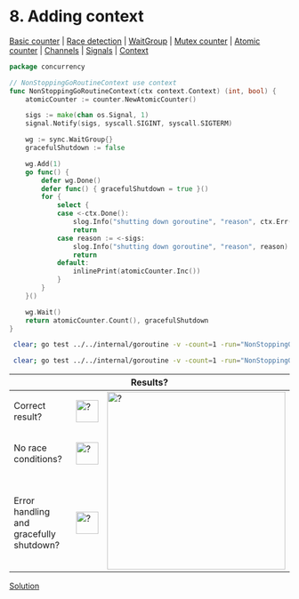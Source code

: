 # 8. Adding context

[Basic counter](counter/basic.md) | [Race detection](race/race.md) | [WaitGroup](../../internal/concurrency/sync/waitgroup/README.md) | [Mutex counter](counter/mutex.md) | [Atomic counter](counter/atomic.md) | [Channels](../../internal/concurrency/channel/README.md) | [Signals](../../internal/concurrency/signal/README.md) | [Context](../../internal/concurrency/context/README.md)

```go
package concurrency

// NonStoppingGoRoutineContext use context
func NonStoppingGoRoutineContext(ctx context.Context) (int, bool) {
	atomicCounter := counter.NewAtomicCounter()

	sigs := make(chan os.Signal, 1)
	signal.Notify(sigs, syscall.SIGINT, syscall.SIGTERM)

	wg := sync.WaitGroup{}
	gracefulShutdown := false

	wg.Add(1)
	go func() {
		defer wg.Done()
		defer func() { gracefulShutdown = true }()
		for {
			select {
			case <-ctx.Done():
				slog.Info("shutting down goroutine", "reason", ctx.Err())
				return
			case reason := <-sigs:
				slog.Info("shutting down goroutine", "reason", reason)
				return
			default:
				inlinePrint(atomicCounter.Inc())
			}
		}
	}()

	wg.Wait()
	return atomicCounter.Count(), gracefulShutdown
}
```

```bash
 clear; go test ../../internal/goroutine -v -count=1 -run="NonStoppingGoRoutineContext$" 
```

```bash
 clear; go test ../../internal/goroutine -v -count=1 -run="NonStoppingGoRoutineContext$" -race 
```

<table>
<thead> 
  <tr> 
    <th colspan="3">Results?</th> 
  </tr>
</thead>
<tbody>
  <tr>
    <td>Correct result?</td>
    <td><img height="40" src="../images/question.svg" width="40" alt="?"/></td>
    <td rowspan="3"><img height="320" src="https://media.giphy.com/media/f3txRVhVh0MOO5vZkB/giphy.gif" alt="?"/></td>
  </tr> 
  <tr>
    <td>No race conditions?</td>
    <td><img height="40" src="../images/question.svg" width="40" alt="?"/></td> 
  </tr>
  <tr>
    <td>Error handling and gracefully shutdown?</td>
    <td><img height="40" src="../images/question.svg" width="40" alt="?"/></td>
  </tr>
</tbody>
</table> 

[Solution](example_8_solution.md)